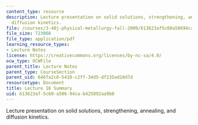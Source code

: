 ```yaml
---
content_type: resource
description: Lecture presentation on solid solutions, strengthening, annealing, and
  diffusion kinetics.
file: /courses/3-40j-physical-metallurgy-fall-2009/613623af5c60a58694cab425892aa9b0_MIT3_40JF09_lec16.pdf
file_size: 723066
file_type: application/pdf
learning_resource_types:
- Lecture Notes
license: https://creativecommons.org/licenses/by-nc-sa/4.0/
ocw_type: OCWFile
parent_title: Lecture Notes
parent_type: CourseSection
parent_uid: 646fa2c6-5410-c2ff-34d5-df235ad10d7d
resourcetype: Document
title: Lecture 16 Summary
uid: 613623af-5c60-a586-94ca-b425892aa9b0
---
```

Lecture presentation on solid solutions, strengthening, annealing, and diffusion kinetics.